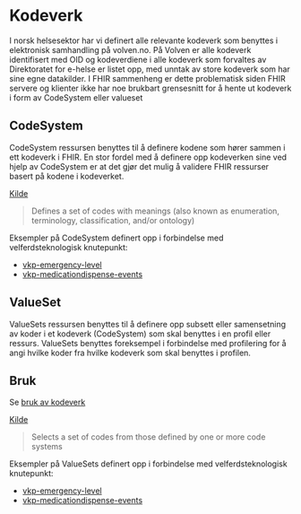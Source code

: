 # Kodeverk

I norsk helsesektor har vi definert alle relevante kodeverk som benyttes i elektronisk samhandling på volven.no. På Volven er alle kodeverk identifisert med OID og kodeverdiene i alle kodeverk som forvaltes av Direktoratet for e-helse er listet opp, med unntak av store kodeverk som har sine egne datakilder. I FHIR sammenheng er dette problematisk siden FHIR servere og klienter ikke har noe brukbart grensesnitt for å hente ut kodeverk i form av CodeSystem eller valueset

## CodeSystem

CodeSystem ressursen benyttes til å definere kodene som hører sammen i ett kodeverk i FHIR. En stor fordel med å definere opp kodeverken sine ved hjelp av CodeSystem er at det gjør det mulig å validere FHIR ressurser basert på kodene i kodeverket. 

[Kilde](https://www.hl7.org/fhir/codesystem.html)

> Defines a set of codes with meanings (also known as enumeration, terminology, classification, and/or ontology)

Eksempler på CodeSystem definert opp i forbindelse med velferdsteknologisk knutepunkt:
* [vkp-emergency-level](https://git.sarepta.ehelse.no/utvikling/FHIR/blob/master/vkp/CodeSystem/vkp-emergency-level-v05.codesystem.xml)
* [vkp-medicationdispense-events](https://git.sarepta.ehelse.no/utvikling/FHIR/blob/master/vkp/CodeSystem/vkp-medicationdispense-events-v06.codesystem.xml)

## ValueSet

ValueSets ressursen benyttes til å definere opp subsett eller samensetning av koder i et kodeverk (CodeSystem) som skal benyttes i en profil eller ressurs. ValueSets benyttes foreksempel i forbindelse med profilering for å angi hvilke koder fra hvilke kodeverk som skal benyttes i profilen.

## Bruk

Se [bruk av kodeverk](codesystem-use.md)

[Kilde](https://www.hl7.org/fhir/valueset.html)

> Selects a set of codes from those defined by one or more code systems

Eksempler på ValueSets definert opp i forbindelse med velferdsteknologisk knutepunkt:
* [vkp-emergency-level](https://git.sarepta.ehelse.no/utvikling/FHIR/blob/master/vkp/ValueSet/vkp-emergency-level-v05.valueset.xml)
* [vkp-medicationdispense-events](https://git.sarepta.ehelse.no/utvikling/FHIR/blob/master/vkp/ValueSet/vkp-medicationdispense-events-v06.valueset.xml)
